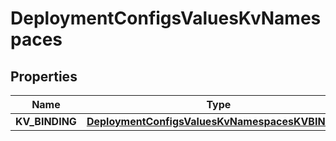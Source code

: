 # DeploymentConfigsValuesKvNamespaces

## Properties
Name | Type | Description | Notes
------------ | ------------- | ------------- | -------------
**KV_BINDING** | [**DeploymentConfigsValuesKvNamespacesKVBINDING**](DeploymentConfigsValuesKvNamespacesKVBINDING.md) |  |  [optional]
